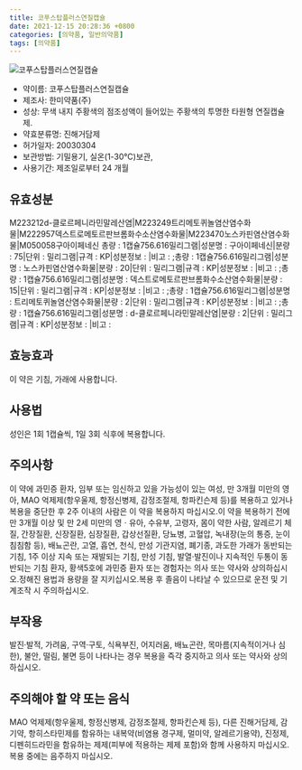 ```yaml
---
title: 코푸스탑플러스연질캡슐
date: 2021-12-15 20:28:36 +0800
categories: [의약품, 일반의약품]
tags: [의약품]
---
```

![코푸스탑플러스연질캡슐](https://nedrug.mfds.go.kr/pbp/cmn/itemImageDownload/147427785474000057)

- 약이름: 코푸스탑플러스연질캡슐
- 제조사: 한미약품(주)
- 성상: 무색 내지 주황색의 점조성액이 들어있는 주황색의 투명한 타원형 연질캡슐제.
- 약효분류명: 진해거담제
- 허가일자: 20030304
- 보관방법: 기밀용기, 실온(1-30℃)보관,
- 사용기간: 제조일로부터 24 개월
## 유효성분
M223212d-클로르페니라민말레산염|M223249트리메토퀴놀염산염수화물|M222957덱스트로메토르판브롬화수소산염수화물|M223470노스카핀염산염수화물|M050058구아이페네신
총량 : 1캡슐756.616밀리그램|성분명 : 구아이페네신|분량 : 75|단위 : 밀리그램|규격 : KP|성분정보 : |비고 : ;총량 : 1캡슐756.616밀리그램|성분명 : 노스카핀염산염수화물|분량 : 20|단위 : 밀리그램|규격 : KP|성분정보 : |비고 : ;총량 : 1캡슐756.616밀리그램|성분명 : 덱스트로메토르판브롬화수소산염수화물|분량 : 15|단위 : 밀리그램|규격 : KP|성분정보 : |비고 : ;총량 : 1캡슐756.616밀리그램|성분명 : 트리메토퀴놀염산염수화물|분량 : 2|단위 : 밀리그램|규격 : KP|성분정보 : |비고 : ;총량 : 1캡슐756.616밀리그램|성분명 : d-클로르페니라민말레산염|분량 : 2|단위 : 밀리그램|규격 : KP|성분정보 : |비고 :
## 효능효과
이 약은 기침, 가래에 사용합니다.
## 사용법
성인은 1회 1캡슐씩, 1일 3회 식후에 복용합니다.
## 주의사항
이 약에 과민증 환자, 임부 또는 임신하고 있을 가능성이 있는 여성, 만 3개월 미만의 영아, MAO 억제제(항우울제, 항정신병제, 감정조절제, 항파킨슨제 등)를 복용하고 있거나 복용을 중단한 후 2주 이내의 사람은 이 약을 복용하지 마십시오.이 약을 복용하기 전에 만 3개월 이상 및 만 2세 미만의 영ㆍ유아, 수유부, 고령자, 몸이 약한 사람, 알레르기 체질, 간장질환, 신장질환, 심장질환, 갑상선질환, 당뇨병, 고혈압, 녹내장(눈의 통증, 눈이 침침함 등), 배뇨곤란, 고열, 흡연, 천식, 만성 기관지염, 폐기종, 과도한 가래가 동반되는 기침, 1주 이상 지속 또는 재발되는 기침, 만성 기침, 발열·발진이나 지속적인 두통이 동반되는 기침 환자, 황색5호에 과민증 환자 또는 경험자는 의사 또는 약사와 상의하십시오.정해진 용법과 용량을 잘 지키십시오.복용 후 졸음이 나타날 수 있으므로 운전 및 기계조작 시 주의하십시오.
## 부작용
발진·발적, 가려움, 구역·구토, 식욕부진, 어지러움, 배뇨곤란, 목마름(지속적이거나 심한), 불안, 떨림, 불면 등이 나타나는 경우 복용을 즉각 중지하고 의사 또는 약사와 상의하십시오.
## 주의해야 할 약 또는 음식
MAO 억제제(항우울제, 항정신병제, 감정조절제, 항파킨슨제 등), 다른 진해거담제, 감기약, 항히스타민제를 함유하는 내복약(비염용 경구제, 멀미약, 알레르기용약), 진정제, 디펜히드라민을 함유하는 제제(피부에 적용하는 제제 포함)와 함께 사용하지 마십시오.복용 중에는 음주하지 마십시오.
